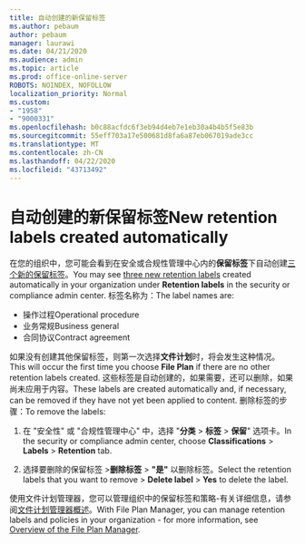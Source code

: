 ```yaml
---
title: 自动创建的新保留标签
ms.author: pebaum
author: pebaum
manager: laurawi
ms.date: 04/21/2020
ms.audience: admin
ms.topic: article
ms.prod: office-online-server
ROBOTS: NOINDEX, NOFOLLOW
localization_priority: Normal
ms.custom:
- "1958"
- "9000331"
ms.openlocfilehash: b0c88acfdc6f3eb94d4eb7e1eb30a4b4b5f5e83b
ms.sourcegitcommit: 55eff703a17e500681d8fa6a87eb067019ade3cc
ms.translationtype: MT
ms.contentlocale: zh-CN
ms.lasthandoff: 04/22/2020
ms.locfileid: "43713492"
---
```

# <a name="new-retention-labels-created-automatically"></a><span data-ttu-id="c4c4f-102">自动创建的新保留标签</span><span class="sxs-lookup"><span data-stu-id="c4c4f-102">New retention labels created automatically</span></span>

<span data-ttu-id="c4c4f-103">在您的组织中，您可能会看到在安全或合规性管理中心内的**保留标签**下自动创建[三个新的保留标签](https://docs.microsoft.com/office365/securitycompliance/file-plan-manager#default-retention-labels-and-label-policy)。</span><span class="sxs-lookup"><span data-stu-id="c4c4f-103">You may see [three new retention labels](https://docs.microsoft.com/office365/securitycompliance/file-plan-manager#default-retention-labels-and-label-policy) created automatically in your organization under **Retention labels** in the security or compliance admin center.</span></span> <span data-ttu-id="c4c4f-104">标签名称为：</span><span class="sxs-lookup"><span data-stu-id="c4c4f-104">The label names are:</span></span>

- <span data-ttu-id="c4c4f-105">操作过程</span><span class="sxs-lookup"><span data-stu-id="c4c4f-105">Operational procedure</span></span>
- <span data-ttu-id="c4c4f-106">业务常规</span><span class="sxs-lookup"><span data-stu-id="c4c4f-106">Business general</span></span>
- <span data-ttu-id="c4c4f-107">合同协议</span><span class="sxs-lookup"><span data-stu-id="c4c4f-107">Contract agreement</span></span>

<span data-ttu-id="c4c4f-108">如果没有创建其他保留标签，则第一次选择**文件计划**时，将会发生这种情况。</span><span class="sxs-lookup"><span data-stu-id="c4c4f-108">This will occur the first time you choose **File Plan** if there are no other retention labels created.</span></span> <span data-ttu-id="c4c4f-109">这些标签是自动创建的，如果需要，还可以删除，如果尚未应用于内容。</span><span class="sxs-lookup"><span data-stu-id="c4c4f-109">These labels are created automatically and, if necessary, can be removed if they have not yet been applied to content.</span></span> <span data-ttu-id="c4c4f-110">删除标签的步骤：</span><span class="sxs-lookup"><span data-stu-id="c4c4f-110">To remove the labels:</span></span>

1. <span data-ttu-id="c4c4f-111">在 "安全性" 或 "合规性管理中心" 中，选择 "**分类** > **标签** > **保留**" 选项卡。</span><span class="sxs-lookup"><span data-stu-id="c4c4f-111">In the security or compliance admin center, choose **Classifications** > **Labels** > **Retention** tab.</span></span>

1. <span data-ttu-id="c4c4f-112">选择要删除的保留标签 >**删除标签** > **"是"** 以删除标签。</span><span class="sxs-lookup"><span data-stu-id="c4c4f-112">Select the retention labels that you want to remove > **Delete label** > **Yes** to delete the label.</span></span>

<span data-ttu-id="c4c4f-113">使用文件计划管理器，您可以管理组织中的保留标签和策略-有关详细信息，请参阅[文件计划管理器概述](https://docs.microsoft.com/office365/securitycompliance/file-plan-manager)。</span><span class="sxs-lookup"><span data-stu-id="c4c4f-113">With File Plan Manager, you can manage retention labels and policies in your organization - for more information, see [Overview of the File Plan Manager](https://docs.microsoft.com/office365/securitycompliance/file-plan-manager).</span></span>